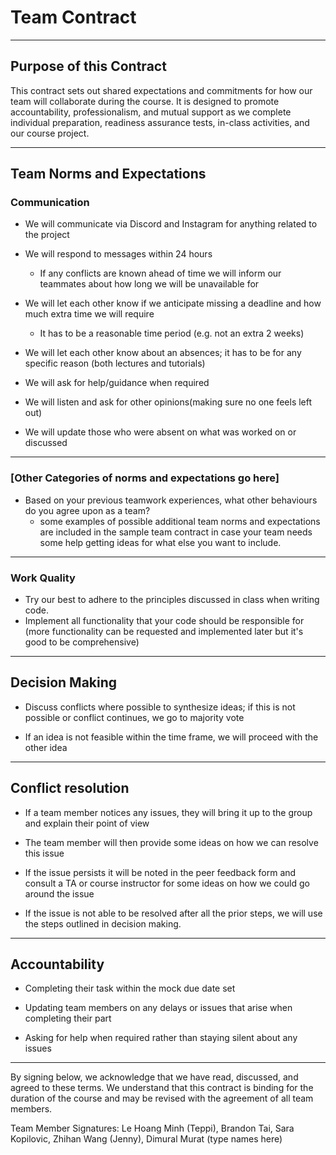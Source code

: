 # Team Contract
---
## Purpose of this Contract

This contract sets out shared expectations and commitments for how our team will collaborate during the course. It is designed to promote accountability, professionalism, and mutual support as we complete individual preparation, readiness assurance tests, in-class activities, and our course project.

---
## Team Norms and Expectations

### Communication

- We will communicate via Discord and Instagram for anything related to the project

- We will respond to messages within 24 hours
  - If any conflicts are known ahead of time we will inform our teammates about how long we will be unavailable for

- We will let each other know if we anticipate missing a deadline and how much extra time we will require
    - It has to be a reasonable time period (e.g. not an extra 2 weeks)

- We will let each other know about an absences; it has to be for any specific reason (both lectures and tutorials)

- We will ask for help/guidance when required

- We will listen and ask for other opinions(making sure no one feels left out)

- We will update those who were absent on what was worked on or discussed

---

### [Other Categories of norms and expectations go here]

* Based on your previous teamwork experiences, what other behaviours do you agree upon as a team?
    - some examples of possible additional team norms and expectations are included in the sample team contract in case your team needs some help getting ideas for what else you want to include.

---

### Work Quality

- Try our best to adhere to the principles discussed in class when writing code.
- Implement all functionality that your code should be responsible for (more functionality can be requested and implemented later but it's good to be comprehensive)

---

## Decision Making

- Discuss conflicts where possible to synthesize ideas; if this is not possible or conflict continues, we go to majority vote

- If an idea is not feasible within the time frame, we will proceed with the other idea

---
## Conflict resolution

- If a team member notices any issues, they will bring it up to the group and explain their point of view

- The team member will then provide some ideas on how we can resolve this issue

- If the issue persists it will be noted in the peer feedback form and consult a TA or course instructor for some ideas on how we could go around the issue

- If the issue is not able to be resolved after all the prior steps, we will use the steps outlined in decision making.

---

## Accountability

- Completing their task within the mock due date set

- Updating team members on any delays or issues that arise when completing their part

- Asking for help when required rather than staying silent about any issues


---

By signing below, we acknowledge that we have read, discussed, and agreed to these terms. We understand that this contract is binding for the duration of the course and may be revised with the agreement of all team members.

Team Member Signatures:
Le Hoang Minh (Teppi), Brandon Tai, Sara Kopilovic, Zhihan Wang (Jenny), Dimural Murat
(type names here)
